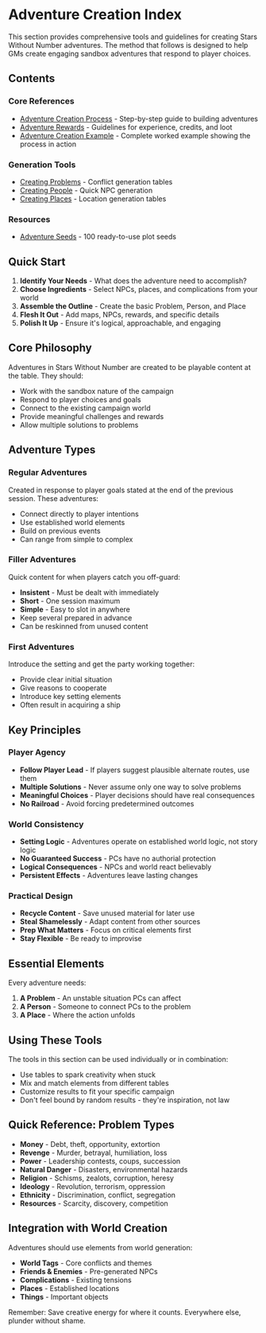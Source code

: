 # Adventure Creation Index

This section provides comprehensive tools and guidelines for creating Stars Without Number adventures. The method that follows is designed to help GMs create engaging sandbox adventures that respond to player choices.

## Contents

### Core References
- [Adventure Creation Process](adventure-creation-process.md) - Step-by-step guide to building adventures
- [Adventure Rewards](adventure-rewards.md) - Guidelines for experience, credits, and loot
- [Adventure Creation Example](adventure-creation-example.md) - Complete worked example showing the process in action

### Generation Tools
- [Creating Problems](creating-problems.md) - Conflict generation tables
- [Creating People](creating-people.md) - Quick NPC generation
- [Creating Places](creating-places.md) - Location generation tables

### Resources
- [Adventure Seeds](adventure-seeds.md) - 100 ready-to-use plot seeds

## Quick Start

1. **Identify Your Needs** - What does the adventure need to accomplish?
2. **Choose Ingredients** - Select NPCs, places, and complications from your world
3. **Assemble the Outline** - Create the basic Problem, Person, and Place
4. **Flesh It Out** - Add maps, NPCs, rewards, and specific details
5. **Polish It Up** - Ensure it's logical, approachable, and engaging

## Core Philosophy

Adventures in Stars Without Number are created to be playable content at the table. They should:
- Work with the sandbox nature of the campaign
- Respond to player choices and goals
- Connect to the existing campaign world
- Provide meaningful challenges and rewards
- Allow multiple solutions to problems

## Adventure Types

### Regular Adventures
Created in response to player goals stated at the end of the previous session. These adventures:
- Connect directly to player intentions
- Use established world elements
- Build on previous events
- Can range from simple to complex

### Filler Adventures
Quick content for when players catch you off-guard:
- **Insistent** - Must be dealt with immediately
- **Short** - One session maximum
- **Simple** - Easy to slot in anywhere
- Keep several prepared in advance
- Can be reskinned from unused content

### First Adventures
Introduce the setting and get the party working together:
- Provide clear initial situation
- Give reasons to cooperate
- Introduce key setting elements
- Often result in acquiring a ship

## Key Principles

### Player Agency
- **Follow Player Lead** - If players suggest plausible alternate routes, use them
- **Multiple Solutions** - Never assume only one way to solve problems
- **Meaningful Choices** - Player decisions should have real consequences
- **No Railroad** - Avoid forcing predetermined outcomes

### World Consistency
- **Setting Logic** - Adventures operate on established world logic, not story logic
- **No Guaranteed Success** - PCs have no authorial protection
- **Logical Consequences** - NPCs and world react believably
- **Persistent Effects** - Adventures leave lasting changes

### Practical Design
- **Recycle Content** - Save unused material for later use
- **Steal Shamelessly** - Adapt content from other sources
- **Prep What Matters** - Focus on critical elements first
- **Stay Flexible** - Be ready to improvise

## Essential Elements

Every adventure needs:
1. **A Problem** - An unstable situation PCs can affect
2. **A Person** - Someone to connect PCs to the problem
3. **A Place** - Where the action unfolds

## Using These Tools

The tools in this section can be used individually or in combination:
- Use tables to spark creativity when stuck
- Mix and match elements from different tables
- Customize results to fit your specific campaign
- Don't feel bound by random results - they're inspiration, not law

## Quick Reference: Problem Types

- **Money** - Debt, theft, opportunity, extortion
- **Revenge** - Murder, betrayal, humiliation, loss
- **Power** - Leadership contests, coups, succession
- **Natural Danger** - Disasters, environmental hazards
- **Religion** - Schisms, zealots, corruption, heresy
- **Ideology** - Revolution, terrorism, oppression
- **Ethnicity** - Discrimination, conflict, segregation
- **Resources** - Scarcity, discovery, competition

## Integration with World Creation

Adventures should use elements from world generation:
- **World Tags** - Core conflicts and themes
- **Friends & Enemies** - Pre-generated NPCs
- **Complications** - Existing tensions
- **Places** - Established locations
- **Things** - Important objects

Remember: Save creative energy for where it counts. Everywhere else, plunder without shame.